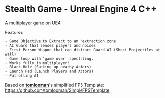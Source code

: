 # Stealth Game - Unreal Engine 4 C++ 

A multiplayer game on UE4 

Features

	- Game Objective to Extract to an 'extraction zone'
	- AI Guard that senses players and noises
	- First Person Weapon that can distract Guard AI (Shoot Projectiles at wall)
	- Game loop with 'game over' spectating.
	- Works fully in multiplayer!
	- Black Hole (Sucking up nearby Actors)
	- Launch Pad (Launch Players and Actors)
	- Patrolling AI


Based on **[tomlooman](https://github.com/tomlooman)**'s simplified FPS Template: https://github.com/tomlooman/SimpleFPSTemplate
